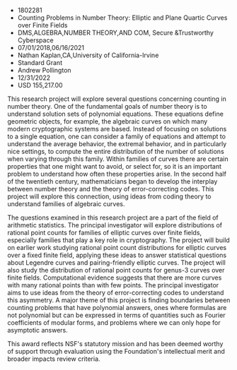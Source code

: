 
* 1802281
* Counting Problems in Number Theory: Elliptic and Plane Quartic Curves over Finite Fields
* DMS,ALGEBRA,NUMBER THEORY,AND COM, Secure &Trustworthy Cyberspace
* 07/01/2018,06/16/2021
* Nathan Kaplan,CA,University of California-Irvine
* Standard Grant
* Andrew Pollington
* 12/31/2022
* USD 155,217.00

This research project will explore several questions concerning counting in
number theory. One of the fundamental goals of number theory is to understand
solution sets of polynomial equations. These equations define geometric objects,
for example, the algebraic curves on which many modern cryptographic systems are
based. Instead of focusing on solutions to a single equation, one can consider a
family of equations and attempt to understand the average behavior, the extremal
behavior, and in particularly nice settings, to compute the entire distribution
of the number of solutions when varying through this family. Within families of
curves there are certain properties that one might want to avoid, or select for,
so it is an important problem to understand how often these properties arise. In
the second half of the twentieth century, mathematicians began to develop the
interplay between number theory and the theory of error-correcting codes. This
project will explore this connection, using ideas from coding theory to
understand families of algebraic curves.

The questions examined in this research project are a part of the field of
arithmetic statistics. The principal investigator will explore distributions of
rational point counts for families of elliptic curves over finite fields,
especially families that play a key role in cryptography. The project will build
on earlier work studying rational point count distributions for elliptic curves
over a fixed finite field, applying these ideas to answer statistical questions
about Legendre curves and pairing-friendly elliptic curves. The project will
also study the distribution of rational point counts for genus-3 curves over
finite fields. Computational evidence suggests that there are more curves with
many rational points than with few points. The principal investigator aims to
use ideas from the theory of error-correcting codes to understand this
asymmetry. A major theme of this project is finding boundaries between counting
problems that have polynomial answers, ones where formulas are not polynomial
but can be expressed in terms of quantities such as Fourier coefficients of
modular forms, and problems where we can only hope for asymptotic answers.

This award reflects NSF's statutory mission and has been deemed worthy of
support through evaluation using the Foundation's intellectual merit and broader
impacts review criteria.
